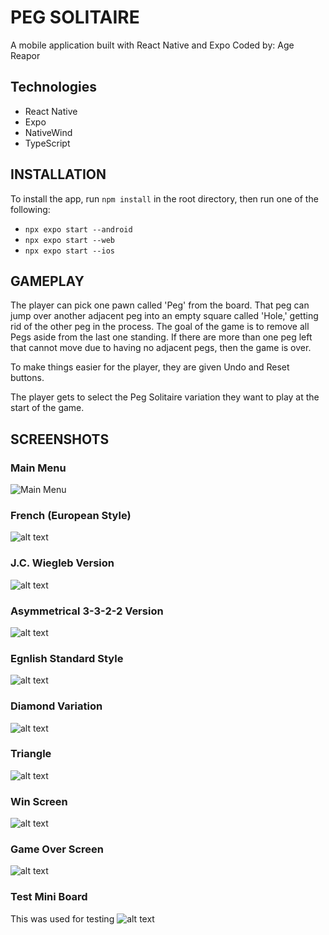 # PEG SOLITAIRE

A mobile application built with React Native and Expo
Coded by: Age Reapor

## Technologies

- React Native
- Expo
- NativeWind
- TypeScript

## INSTALLATION

To install the app, run `npm install` in the root directory, then run one of the following:

- `npx expo start --android`
- `npx expo start --web`
- `npx expo start --ios`

## GAMEPLAY

The player can pick one pawn called 'Peg' from the board. That peg can jump over another adjacent peg into an empty square called 'Hole,' getting rid of the other peg in the process. The goal of the game is to remove all Pegs aside from the last one standing. If there are more than one peg left that cannot move due to having no adjacent pegs, then the game is over.

To make things easier for the player, they are given Undo and Reset buttons.

The player gets to select the Peg Solitaire variation they want to play at the start of the game.

## SCREENSHOTS

### Main Menu

![Main Menu](screenshots/MainMenu.png)

### French (European Style)

![alt text](screenshots/French.png)

### J.C. Wiegleb Version

![alt text](screenshots/Wiegleb.png)

### Asymmetrical 3-3-2-2 Version

![alt text](screenshots/Asymm.png)

### Egnlish Standard Style

![alt text](screenshots/English.png)

### Diamond Variation

![alt text](screenshots/Diamond.png)

### Triangle

![alt text](screenshots/Triangle.png)

### Win Screen

![alt text](screenshots/Win.png)

### Game Over Screen

![alt text](screenshots/Lose.png)

### Test Mini Board

This was used for testing
![alt text](screenshots/Test.png)
